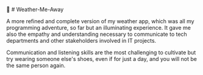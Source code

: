🌈 # Weather-Me-Away

A more refined and complete version of my weather app, which was all my programming adventure, so far but an illuminating experience.
It gave me also the empathy and understanding necessary to communicate to tech departments and other stakeholders involved in IT projects.

Communication and listening skills are the most challenging to cultivate but try wearing someone else's shoes, even if for just a day, and you will not be the same person again.
